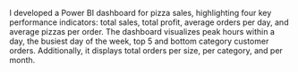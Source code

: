 I developed a Power BI dashboard for pizza sales, highlighting four key performance indicators: total sales, total profit, average orders per day, and average pizzas per order. The dashboard visualizes peak hours within a day, the busiest day of the week, top 5 and bottom category customer orders. Additionally, it displays total orders per size, per category, and per month.
